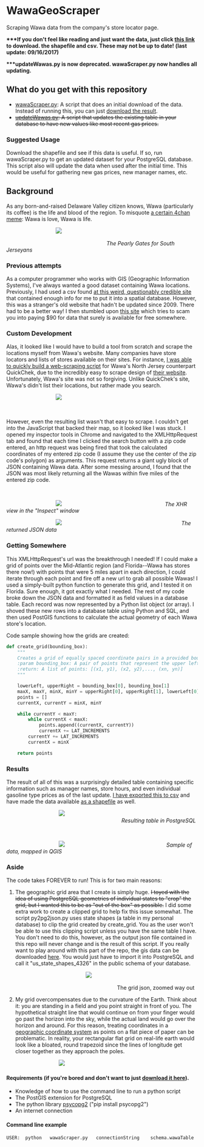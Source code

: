# WawaGeoScraper
Scraping Wawa data from the company's store locator page.

<b>***If you don't feel like reading and just want the data, just click
[this link](https://www.dropbox.com/s/6qaibtwee8syinm/WawaData.zip?dl=1) to download.
the shapefile and csv. These may not be up to date! (last update: 09/16/2017)</b>

<b>***updateWawas.py is now deprecated. wawaScraper.py now handles all updating.</b>

## What do you get with this repository
- [wawaScraper.py](https://github.com/cfh294/WawaGeoScraper/blob/master/wawaScraper.py): A script that does an initial download of the data. Instead of running this, you can just [download the result](https://www.dropbox.com/s/6qaibtwee8syinm/WawaData.zip?dl=1).
- ~~[updateWawas.py](https://github.com/cfh294/WawaGeoScraper/blob/master/Deprecated/updateWawas.py): A script that updates the existing table in your database to have new values like most recent gas prices.~~

### Suggested Usage
Download the shapefile and see if this data is useful. If so, run wawaScraper.py to get an updated
dataset for your PostgreSQL database. This script also will update the data when used after the initial time.
This would be useful for gathering new gas prices, new manager names, etc.

## Background
As any born-and-raised Delaware Valley citizen knows, Wawa (particularly
its coffee) is the life and blood of the region. To misquote [a certain 4chan
meme](http://knowyourmeme.com/memes/shrek-is-love-shrek-is-life): Wawa is love, Wawa is life.


&nbsp;&nbsp;&nbsp;&nbsp;&nbsp;&nbsp;&nbsp;&nbsp;&nbsp;&nbsp;&nbsp;&nbsp;&nbsp;&nbsp;&nbsp;&nbsp;&nbsp;&nbsp;&nbsp;&nbsp;&nbsp;&nbsp;&nbsp;&nbsp;&nbsp;&nbsp;&nbsp;&nbsp;&nbsp;&nbsp;&nbsp;&nbsp;&nbsp;![](Images/wawa-front.jpg)

&nbsp;&nbsp;&nbsp;&nbsp;&nbsp;&nbsp;&nbsp;&nbsp;&nbsp;&nbsp;&nbsp;&nbsp;&nbsp;&nbsp;&nbsp;&nbsp;&nbsp;&nbsp;&nbsp;&nbsp;&nbsp;&nbsp;&nbsp;&nbsp;&nbsp;&nbsp;&nbsp;&nbsp;&nbsp;&nbsp;&nbsp;&nbsp;&nbsp;&nbsp;&nbsp;&nbsp;&nbsp;&nbsp;&nbsp;&nbsp;&nbsp;&nbsp;&nbsp;&nbsp;&nbsp;&nbsp;&nbsp;&nbsp;&nbsp;&nbsp;&nbsp;&nbsp;&nbsp;&nbsp;&nbsp;&nbsp;&nbsp;&nbsp;&nbsp;&nbsp;&nbsp;&nbsp;&nbsp;&nbsp;&nbsp;&nbsp;&nbsp;<i>The Pearly Gates for South Jerseyans</i>

### Previous attempts
As a computer programmer who works with GIS (Geographic Information Systems),
I've always wanted a good dataset containing Wawa locations. Previously,
I had used a csv found [at this weird, questionably credible site](http://daleswanson.blogspot.com/2009/07/wawa-locations-and-info.html)
that contained enough info for me to put it into a spatial database. However,
this was a stranger's old website that hadn't be updated since 2009. There
had to be a better way! I then stumbled upon [this site](https://www.aggdata.com/aggdata/complete-list-wawa-locations) which
tries to scam you into paying $90 for data that surely is available for free
somewhere.

### Custom Development
Alas, it looked like I would have to build a tool from scratch and scrape
the locations myself from Wawa's website. Many companies have store locators
and lists of stores available on their sites. For instance, [I was able to
quickly build a web-scraping script](https://github.com/cfh294/WebScraping) for Wawa's North Jersey counterpart QuickChek,
due to the incredibly easy to scrape design of [their website](http://quickchek.com/locations/).
Unfortunately, Wawa's site was not so forgiving. Unlike
QuickChek's site, Wawa's didn't list their locations, but rather made you
search.

&nbsp;&nbsp;&nbsp;&nbsp;&nbsp;&nbsp;&nbsp;&nbsp;&nbsp;&nbsp;&nbsp;&nbsp;&nbsp;&nbsp;&nbsp;&nbsp;&nbsp;&nbsp;&nbsp;&nbsp;&nbsp;&nbsp;&nbsp;&nbsp;&nbsp;&nbsp;&nbsp;&nbsp;&nbsp;&nbsp;&nbsp;&nbsp;&nbsp;![](Images/store-locator.png)

&nbsp;

However, even the resulting list wasn't that easy to scrape.
I couldn't get into the JavaScript that backed their map, so it looked like
I was stuck. I opened my inspector tools in Chrome and navigated to the
XMLHttpRequest tab and found that each time I clicked the search button with
a zip code entered, an http request was being fired that took
the calculated coordinates of my entered zip code (I assume they use the center
of the zip code's polygon) as arguments. This request returns a giant ugly
block of JSON containing Wawa data. After some messing around, I found that
the JSON was most likely returning all the Wawas within five miles of the
entered zip code.

&nbsp;

&nbsp;&nbsp;&nbsp;&nbsp;&nbsp;&nbsp;&nbsp;&nbsp;&nbsp;&nbsp;&nbsp;&nbsp;&nbsp;&nbsp;&nbsp;&nbsp;&nbsp;&nbsp;&nbsp;&nbsp;&nbsp;&nbsp;&nbsp;&nbsp;&nbsp;&nbsp;&nbsp;&nbsp;&nbsp;&nbsp;&nbsp;&nbsp;&nbsp;![](Images/xhr.png)
&nbsp;&nbsp;&nbsp;&nbsp;&nbsp;&nbsp;&nbsp;&nbsp;&nbsp;&nbsp;&nbsp;&nbsp;&nbsp;&nbsp;&nbsp;&nbsp;&nbsp;&nbsp;&nbsp;&nbsp;&nbsp;&nbsp;&nbsp;&nbsp;&nbsp;&nbsp;&nbsp;&nbsp;&nbsp;&nbsp;&nbsp;&nbsp;&nbsp;&nbsp;&nbsp;&nbsp;&nbsp;&nbsp;&nbsp;&nbsp;&nbsp;&nbsp;&nbsp;&nbsp;&nbsp;&nbsp;&nbsp;&nbsp;&nbsp;&nbsp;&nbsp;&nbsp;&nbsp;&nbsp;&nbsp;&nbsp;&nbsp;&nbsp;&nbsp;&nbsp;&nbsp;&nbsp;&nbsp;&nbsp;&nbsp;&nbsp;&nbsp;&nbsp;<i>The XHR view in the "Inspect" window</i>
&nbsp;

&nbsp;&nbsp;&nbsp;&nbsp;&nbsp;&nbsp;&nbsp;&nbsp;&nbsp;&nbsp;&nbsp;&nbsp;&nbsp;&nbsp;&nbsp;&nbsp;&nbsp;&nbsp;&nbsp;&nbsp;&nbsp;&nbsp;&nbsp;&nbsp;&nbsp;&nbsp;&nbsp;&nbsp;&nbsp;&nbsp;&nbsp;&nbsp;&nbsp;![](Images/json.png)
&nbsp;&nbsp;&nbsp;&nbsp;&nbsp;&nbsp;&nbsp;&nbsp;&nbsp;&nbsp;&nbsp;&nbsp;&nbsp;&nbsp;&nbsp;&nbsp;&nbsp;&nbsp;&nbsp;&nbsp;&nbsp;&nbsp;&nbsp;&nbsp;&nbsp;&nbsp;&nbsp;&nbsp;&nbsp;&nbsp;&nbsp;&nbsp;&nbsp;&nbsp;&nbsp;&nbsp;&nbsp;&nbsp;&nbsp;&nbsp;&nbsp;&nbsp;&nbsp;&nbsp;&nbsp;&nbsp;&nbsp;&nbsp;&nbsp;&nbsp;&nbsp;&nbsp;&nbsp;&nbsp;&nbsp;&nbsp;&nbsp;&nbsp;&nbsp;&nbsp;&nbsp;&nbsp;&nbsp;&nbsp;&nbsp;&nbsp;&nbsp;&nbsp;&nbsp;&nbsp;&nbsp;&nbsp;&nbsp;&nbsp;&nbsp;&nbsp;&nbsp;&nbsp;&nbsp;<i>The returned JSON data</i>

### Getting Somewhere
This XMLHttpRequest's url was the breakthrough I needed! If I could make a grid
of points over the Mid-Atlantic region (and Florida--Wawa has stores there now!) with
points that were 5 miles apart in each direction, I could iterate through each point
and fire off a new url to grab all possible Wawas! I used a simply-built python
function to generate this grid, and I tested it on Florida. Sure enough,
it got exactly what I needed. The rest of my code broke down the JSON data
and formatted it as field values in a database table. Each record was now represented
by a Python list object (or array). I shoved these new rows into a database table
using Python and SQL, and then used PostGIS functions to calculate the actual
geometry of each Wawa store's location.

Code sample showing how the grids are created: 
```python
def create_grid(bounding_box):
	"""
	Creates a grid of equally spaced coordinate pairs in a provided bounding box
	:param bounding_box: A pair of points that represent the upper left and lower right coordinates of a bounding box
	:return: A list of points: [(x1, y1), (x2, y2),..., (xn, yn)]
	"""

	lowerLeft, upperRight = bounding_box[0], bounding_box[1]
	maxX, maxY, minX, minY = upperRight[0], upperRight[1], lowerLeft[0], lowerLeft[1]
	points = []
	currentX, currentY = minX, minY

	while currentY < maxY:
		while currentX < maxX:
			points.append((currentX, currentY))
			currentX += LAT_INCREMENTS
		currentY += LAT_INCREMENTS
		currentX = minX

	return points
```


### Results
The result of all of this was a surprisingly detailed table containing specific
information such as manager names, store hours, and even individual gasoline type
prices as of the last update. [I have exported this to csv](https://github.com/cfh294/WawaGeoScraper/blob/master/Tabular%20Data/wawaLocations_2017.csv) and have 
made the data available [as a shapefile](https://github.com/cfh294/WawaGeoScraper/tree/master/Shapefile) as well.

&nbsp;
&nbsp;&nbsp;&nbsp;&nbsp;&nbsp;&nbsp;&nbsp;&nbsp;&nbsp;&nbsp;&nbsp;&nbsp;&nbsp;&nbsp;&nbsp;&nbsp;&nbsp;&nbsp;&nbsp;&nbsp;&nbsp;&nbsp;&nbsp;&nbsp;&nbsp;&nbsp;&nbsp;&nbsp;&nbsp;&nbsp;&nbsp;&nbsp;&nbsp;![](Images/database-table.png)
&nbsp;&nbsp;&nbsp;&nbsp;&nbsp;&nbsp;&nbsp;&nbsp;&nbsp;&nbsp;&nbsp;&nbsp;&nbsp;&nbsp;&nbsp;&nbsp;&nbsp;&nbsp;&nbsp;&nbsp;&nbsp;&nbsp;&nbsp;&nbsp;&nbsp;&nbsp;&nbsp;&nbsp;&nbsp;&nbsp;&nbsp;&nbsp;&nbsp;&nbsp;&nbsp;&nbsp;&nbsp;&nbsp;&nbsp;&nbsp;&nbsp;&nbsp;&nbsp;&nbsp;&nbsp;&nbsp;&nbsp;&nbsp;&nbsp;&nbsp;&nbsp;&nbsp;&nbsp;&nbsp;&nbsp;&nbsp;&nbsp;&nbsp;&nbsp;&nbsp;&nbsp;&nbsp;&nbsp;&nbsp;&nbsp;&nbsp;&nbsp;&nbsp;&nbsp;&nbsp;&nbsp;&nbsp;&nbsp;&nbsp;&nbsp;&nbsp;&nbsp;<i>Resulting table in PostgreSQL</i>

&nbsp;

&nbsp;&nbsp;&nbsp;&nbsp;&nbsp;&nbsp;&nbsp;&nbsp;&nbsp;&nbsp;&nbsp;&nbsp;&nbsp;&nbsp;&nbsp;&nbsp;&nbsp;&nbsp;&nbsp;&nbsp;&nbsp;&nbsp;&nbsp;&nbsp;&nbsp;&nbsp;&nbsp;&nbsp;&nbsp;&nbsp;&nbsp;&nbsp;&nbsp;&nbsp;&nbsp;![](Images/nj-wawas.png)
&nbsp;&nbsp;&nbsp;&nbsp;&nbsp;&nbsp;&nbsp;&nbsp;&nbsp;&nbsp;&nbsp;&nbsp;&nbsp;&nbsp;&nbsp;&nbsp;&nbsp;&nbsp;&nbsp;&nbsp;&nbsp;&nbsp;&nbsp;&nbsp;&nbsp;&nbsp;&nbsp;&nbsp;&nbsp;&nbsp;&nbsp;&nbsp;&nbsp;&nbsp;&nbsp;&nbsp;&nbsp;&nbsp;&nbsp;&nbsp;&nbsp;&nbsp;&nbsp;&nbsp;&nbsp;&nbsp;&nbsp;&nbsp;&nbsp;&nbsp;&nbsp;&nbsp;&nbsp;&nbsp;&nbsp;&nbsp;&nbsp;&nbsp;&nbsp;&nbsp;&nbsp;&nbsp;&nbsp;&nbsp;&nbsp;&nbsp;&nbsp;<i>Sample of data, mapped in QGIS</i>

### Aside
The code takes FOREVER to run! This is for two main reasons:

1. The geographic grid area that I create is simply huge. ~~I toyed with
   the idea of using PostgreSQL geometries of individual states to
   "crop" the grid, but I wanted this to be as "out of the box" as possible.~~
   I did some extra work to create a clipped grid to help fix this issue somewhat.
   The script py2pg2json.py uses state shapes (a table in my personal database) to
   clip the grid created by create_grid. You as the user won't be able to use this
   clipping script unless you have the same table I have. You don't need to do this,
   however, as the output json file contained in this repo will never change and is
   the result of this script. If you really want to play around with this part of
   the repo, the gis data can be downloaded [here](http://www2.census.gov/geo/tiger/GENZ2016/shp/cb_2016_us_state_500k.zip).
   You would just have to import it into PostgreSQL and call it "us_state_shapes_4326" in the
   public schema of your database.

&nbsp;&nbsp;&nbsp;&nbsp;&nbsp;&nbsp;&nbsp;&nbsp;&nbsp;&nbsp;&nbsp;&nbsp;&nbsp;&nbsp;&nbsp;&nbsp;&nbsp;&nbsp;&nbsp;&nbsp;&nbsp;&nbsp;&nbsp;&nbsp;&nbsp;&nbsp;&nbsp;&nbsp;&nbsp;&nbsp;&nbsp;&nbsp;&nbsp;&nbsp;&nbsp;&nbsp;&nbsp;&nbsp;&nbsp;&nbsp;&nbsp;&nbsp;&nbsp;&nbsp;&nbsp;&nbsp;&nbsp;&nbsp;&nbsp;&nbsp;&nbsp;&nbsp;&nbsp;![](Images/clipped-grid.png)

&nbsp;&nbsp;&nbsp;&nbsp;&nbsp;&nbsp;&nbsp;&nbsp;&nbsp;&nbsp;&nbsp;&nbsp;&nbsp;&nbsp;&nbsp;&nbsp;&nbsp;&nbsp;&nbsp;&nbsp;&nbsp;&nbsp;&nbsp;&nbsp;&nbsp;&nbsp;&nbsp;&nbsp;&nbsp;&nbsp;&nbsp;&nbsp;&nbsp;&nbsp;&nbsp;&nbsp;&nbsp;&nbsp;&nbsp;&nbsp;&nbsp;&nbsp;&nbsp;&nbsp;&nbsp;&nbsp;&nbsp;&nbsp;&nbsp;&nbsp;&nbsp;&nbsp;&nbsp;&nbsp;&nbsp;&nbsp;&nbsp;&nbsp;&nbsp;&nbsp;&nbsp;&nbsp;&nbsp;&nbsp;&nbsp;&nbsp;&nbsp;&nbsp;&nbsp;&nbsp;&nbsp;&nbsp;&nbsp;&nbsp;The grid json, zoomed way out

2. My grid overcompensates due to the curvature of the Earth. Think about it:
   you are standing in a field and you point straight in front of you. The hypothetical
   straight line that would continue on from your finger would go past the horizon
   into the sky, while the actual land would go over the horizon and around.
   For this reason, treating coordinates in a [geographic coordinate system](https://en.wikipedia.org/wiki/Geographic_coordinate_system) as
   points on a flat piece of paper can be problematic. In reality, your rectangular flat grid on
   real-life earth would look like a bloated, round trapezoid since the lines of longitude get closer
   together as they approach the poles.

&nbsp;&nbsp;&nbsp;&nbsp;&nbsp;&nbsp;&nbsp;&nbsp;&nbsp;&nbsp;&nbsp;&nbsp;&nbsp;&nbsp;&nbsp;&nbsp;&nbsp;&nbsp;&nbsp;&nbsp;&nbsp;&nbsp;&nbsp;&nbsp;&nbsp;&nbsp;&nbsp;&nbsp;&nbsp;&nbsp;&nbsp;&nbsp;&nbsp;&nbsp;&nbsp;![](Images/distortion.png)

#### Requirements (if you're bored and don't want to just [download it here](https://www.dropbox.com/s/6qaibtwee8syinm/WawaData.zip?dl=1)).
- Knowledge of how to use the command line to run a python script
- The PostGIS extension for PostgreSQL
- The python library [psycopg2](https://pypi.python.org/pypi/psycopg2) ("pip install psycopg2")
- An internet connection

#### Command line example
```Shell
USER:  python   wawaScraper.py   connectionString    schema.wawaTable
```
